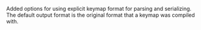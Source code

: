 Added options for using explicit keymap format for parsing and serializing.
The default output format is the original format that a keymap was compiled with.
